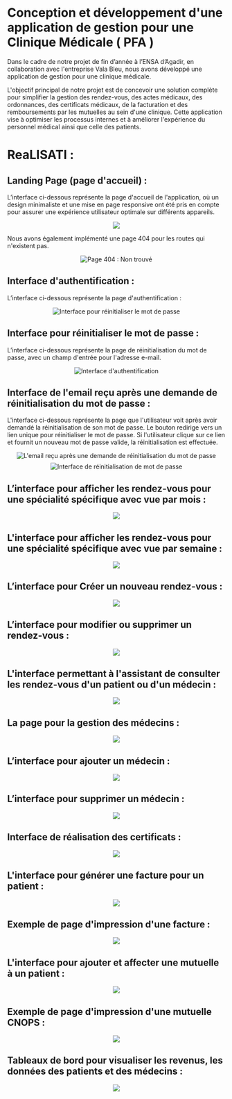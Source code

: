 # Conception et développement d'une application de gestion pour une Clinique Médicale ( PFA ) 
Dans le cadre de notre projet de fin d’année à l’ENSA d’Agadir, en collaboration avec l'entreprise Vala Bleu, nous avons développé une application de gestion pour une clinique médicale.

L'objectif principal de notre projet est de concevoir une solution complète pour simplifier la gestion des rendez-vous, des actes médicaux, des ordonnances, des certificats médicaux, de la facturation et des remboursements par les mutuelles au sein d'une clinique. Cette application vise à optimiser les processus internes et à améliorer l'expérience du personnel médical ainsi que celle des patients.

# ReaLISATI :
## Landing Page (page d'accueil) :
L’interface ci-dessous représente la page d'accueil de l'application, où un design minimaliste et une mise en page responsive ont été pris en compte pour assurer une expérience utilisateur optimale sur différents appareils.
<div align="center" style="margin-top: 8px;">
  <img src="https://github.com/idboussadel/fpa/assets/113947156/1387b2d0-c0b6-4a37-93bd-57f683826ba6">
</div>

Nous avons également implémenté une page 404 pour les routes qui n'existent pas.
<div align="center" style="margin-top: 8px;">
  <img src="https://github.com/idboussadel/fpa/assets/113947156/7138b26c-94c4-423c-adf6-d96054ccf478" alt="Page 404 : Non trouvé">
</div>

## Interface d'authentification :
L’interface ci-dessous représente la page d'authentification :
<div align="center" style="margin-top: 8px;">
  <img src="https://github.com/idboussadel/fpa/assets/113947156/b16de37e-48a5-4240-9e03-de728298fc56" alt="Interface pour réinitialiser le mot de passe">
</div>

## Interface pour réinitialiser le mot de passe :
L’interface ci-dessous représente la page de réinitialisation du mot de passe, avec un champ d'entrée pour l'adresse e-mail.
<div align="center" style="margin-top: 8px;">
  <img src="https://github.com/idboussadel/fpa/assets/113947156/0378e117-3ef2-4fd3-9dab-7d1bf6a2fe23" alt="Interface d'authentification">
</div>

## Interface de l'email reçu après une demande de réinitialisation du mot de passe :
L'interface ci-dessous représente la page que l'utilisateur voit après avoir demandé la réinitialisation de son mot de passe. Le bouton redirige vers un lien unique pour réinitialiser le mot de passe. Si l'utilisateur clique sur ce lien et fournit un nouveau mot de passe valide, la réinitialisation est effectuée.
<div align="center" style="margin-top: 8px;">
  <img src="https://github.com/idboussadel/fpa/assets/113947156/6ce84536-e5f5-4627-8b45-f707eee10620" alt="L'email reçu après une demande de réinitialisation du mot de passe">
</div>

<div align="center" style="margin-top: 8px;">
  <img src="https://github.com/idboussadel/fpa/assets/113947156/66fe4961-6239-4b49-b689-0c72d2c6a010" alt="Interface de réinitialisation de mot de passe">
</div>

## L’interface pour afficher les rendez-vous pour une spécialité spécifique avec vue par mois :
<div align="center" style="margin-top: 8px;">
  <img src="https://github.com/idboussadel/pfa/assets/113947156/2409295e-41c1-44f4-94b3-b730f3f93555">
</div>

## L'interface pour afficher les rendez-vous pour une spécialité spécifique avec vue par semaine :
<div align="center" style="margin-top: 8px;">
  <img src="https://github.com/idboussadel/pfa/assets/113947156/020a7bca-0ed2-412a-a283-823bd24c8d05">
</div>

## L’interface pour Créer un nouveau rendez-vous :
<div align="center" style="margin-top: 8px;">
  <img src="https://github.com/idboussadel/pfa/assets/113947156/602d6a18-3b7a-4330-a370-728f6dbff3ca">
</div>

## L’interface pour modifier ou supprimer un rendez-vous :
<div align="center" style="margin-top: 8px;">
  <img src="https://github.com/idboussadel/pfa/assets/113947156/5b38ac82-0205-4ffc-9cd7-d95f00d3d8a1">
</div>

## L'interface permettant à l'assistant de consulter les rendez-vous d'un patient ou d'un médecin :
<div align="center" style="margin-top: 8px;">
  <img src="https://github.com/idboussadel/pfa/assets/113947156/d97bce68-f2f5-4571-a9ad-028ccd88521a">
</div>

## La page pour la gestion des médecins :
<div align="center" style="margin-top: 8px;">
  <img src="https://github.com/idboussadel/pfa/assets/113947156/02efbb6e-f7ed-4c43-b580-cc216bddb74b">
</div>

## L’interface pour ajouter un médecin :
<div align="center" style="margin-top: 8px;">
  <img src="https://github.com/idboussadel/pfa/assets/113947156/213df754-8c0c-4bce-8862-c2111b5bcb06">
</div>

## L’interface pour supprimer un médecin :
<div align="center" style="margin-top: 8px;">
  <img src="https://github.com/idboussadel/pfa/assets/113947156/dc022222-e810-4fd4-9e7b-b4ffea6be0a4">
</div>

## Interface de réalisation des certificats :
<div align="center" style="margin-top: 8px;">
  <img src="https://github.com/idboussadel/pfa/assets/113947156/2540bb99-e492-4469-b2ea-309ffd1e2c0c">
</div>

## L'interface pour générer une facture pour un patient :
<div align="center" style="margin-top: 8px;">
  <img src="https://github.com/idboussadel/pfa/assets/113947156/37770b25-d358-4147-a6a8-638ecd34468f">
</div>

## Exemple de page d'impression d'une facture :
<div align="center" style="margin-top: 8px;">
  <img src="https://github.com/idboussadel/pfa/assets/113947156/f12ad02a-8b44-4753-a844-0da59f857e66">
</div>

## L'interface pour ajouter et affecter une mutuelle à un patient :
<div align="center" style="margin-top: 8px;">
  <img src="https://github.com/idboussadel/pfa/assets/113947156/1b27c58b-7877-4961-a598-3b44a4daad73">
</div>

## Exemple de page d'impression d'une mutuelle CNOPS :
<div align="center" style="margin-top: 8px;">
  <img src="https://github.com/idboussadel/pfa/assets/113947156/a74fe778-6a13-4c44-a307-17bbd4667aee">
</div>

## Tableaux de bord pour visualiser les revenus, les données des patients et des médecins :
<div align="center" style="margin-top: 8px;">
  <img src="https://github.com/idboussadel/pfa/assets/113947156/20a98023-9a5c-4326-a4b5-31e5da483eed">
</div>
